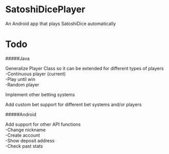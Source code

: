 SatoshiDicePlayer
=================

An Android app that plays SatoshiDice automatically

Todo
====

#####Java

Generalize Player Class so it can be extended for different types of players<br />
-Continuous player (current)<br />
-Play until win<br />
-Random player<br />

Implement other betting systems

Add custom bet support for different bet systems and/or players

#####Android

Add support for other API functions<br />
-Change nickname<br />
-Create account<br />
-Show deposit address<br />
-Check past stats<br />
